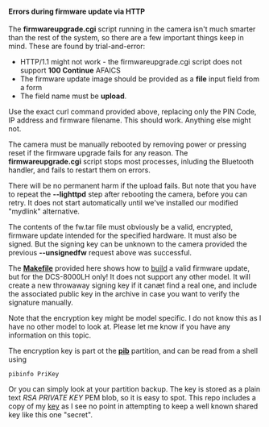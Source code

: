 #### <a name="Errors"></a>Errors during firmware update via HTTP

The **firmwareupgrade.cgi** script running in the camera isn't much
smarter than the rest of the system, so there are a few important
things keep in mind.  These are found by trial-and-error:

 * HTTP/1.1 might not work - the firmwareupgrade.cgi script does not support **100 Continue** AFAICS
 * The firmware update image should be provided as a **file** input field from a form
 * The field name must be **upload**.

Use the exact curl command provided above, replacing only the PIN
Code, IP address and firmware filename.  This should work.  Anything
else might not.

The camera must be manually rebooted by removing power or pressing
reset if the firmware upgrade fails for any reason. The
**firmwareupgrade.cgi** script stops most processes, inluding the
Bluetooth handler, and fails to restart them on errors. 

There will be no permanent harm if the upload fails.  But note that
you have to repeat the **--lighttpd** step after rebooting the camera,
before you can retry. It does not start automatically until we've
installed our modified "mydlink" alternative.

The contents of the fw.tar file must obviously be a valid, encrypted,
firmware update intended for the specified hardware.  It must also be
signed.  But the signing key can be unknown to the camera provided the
previous **--unsignedfw** request above was successful.

The [**Makefile**](../Makefile) provided here shows how to [build](BUILDING_FIRMWARE.md) a valid firmware
update, but for the DCS-8000LH only!  It does not support any other
model. It will create a new throwaway signing key if it canæt find a
real one, and include the associated public key in the archive in case
you want to verify the signature manually.

Note that the encryption key might be model specific.  I do not know
this as I have no other model to look at.  Please let me know if you
have any information on this topic.

The encryption key is part ot the [**pib**](PARTITIONS.md) partition, and can be
read from a shell using
```
pibinfo PriKey
```

Or you can simply look at your partition backup.  The key is stored as
a plain text *RSA PRIVATE KEY* PEM blob, so it is easy to spot. This
repo includes a copy of my [key](../keys/DCS-8000LH-PriKey.pem) as I see
no point in attempting to keep a well known shared key like this one
"secret".